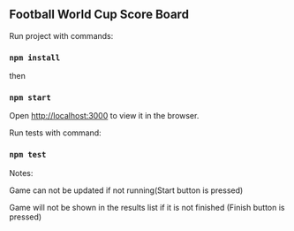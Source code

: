 ## Football World Cup Score Board

Run project with commands: 
### `npm install`
then
### `npm start`
Open [http://localhost:3000](http://localhost:3000) to view it in the browser.

Run tests with command:
### `npm test`

Notes:

Game can not be updated if not running(Start button is pressed)

Game will not be shown in the results list if it is not finished (Finish button is pressed)
